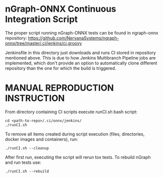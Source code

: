 # nGraph-ONNX Continuous Integration Script
The proper script running nGraph-ONNX tests can be found in ngraph-onnx repository:
https://github.com/NervanaSystems/ngraph-onnx/tree/master/.ci/jenkins/ci.groovy

Jenkinsfile in this directory just downloads and runs CI stored in repository mentioned above.
This is due to how Jenkins Multibranch Pipeline jobs are implemented, which don't provide an option to automatically clone different repository than the one for which the build is triggered.

# MANUAL REPRODUCTION INSTRUCTION
From directory containing CI scripts execute runCI.sh bash script:

```
cd <path-to-repo>/.ci/onnx/jenkins/
./runCI.sh
```

To remove all items created during script execution (files, directories, docker images and containers), run:

```
./runCI.sh --cleanup
```

After first run, executing the script will rerun tox tests. To rebuild nGraph and run tests use:

```
./runCI.sh --rebuild
```
